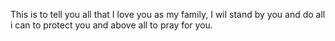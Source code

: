 This is to tell you all that I love you as my family, I wil stand by you and do all i can to protect you and above all to pray for you.
